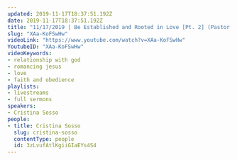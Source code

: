 ```yaml
---
updated: 2019-11-17T18:37:51.192Z
date: 2019-11-17T18:37:51.192Z
title: "11/17/2019 | Be Established and Rooted in Love [Pt. 2] (Pastor Cris Sosso)"
slug: "XAa-KoFSwHw"
videoLink: "https://www.youtube.com/watch?v=XAa-KoFSwHw"
YoutubeID: "XAa-KoFSwHw"
videoKeywords:
- relationship with god
- romancing jesus
- love
- faith and obedience
playlists:
- livestreams
- full sermons
speakers:
- Cristina Sosso
people:
- title: Cristina Sosso
  slug: cristina-sosso
  contentType: people
  id: 3zLvufAtlKgiiGIaEYs4S4
---
```

